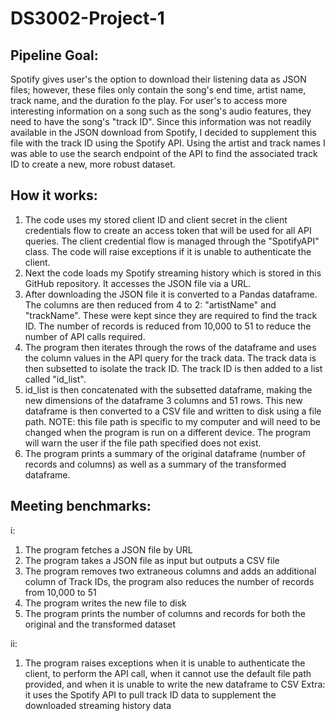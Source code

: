 # DS3002-Project-1

## Pipeline Goal:
Spotify gives user's the option to download their listening data as JSON files; however, these files only contain the song's end time, artist name, track name, and the duration fo the play. For user's to access more interesting information on a song such as the song's audio features, they need to have the song's "track ID". Since this information was not readily available in the JSON download from Spotify, I decided to supplement this file with the track ID using the Spotify API. Using the artist and track names I was able to use the search endpoint of the API to find the associated track ID to create a new, more robust dataset. 

## How it works:
1. The code uses my stored client ID and client secret in the client credentials flow to create an access token that will be used for all API queries. The client credential flow is managed through the "SpotifyAPI" class. The code will raise exceptions if it is unable to authenticate the client.
2. Next the code loads my Spotify streaming history which is stored in this GitHub repository. It accesses the JSON file via a URL.
3. After downloading the JSON file it is converted to a Pandas dataframe. The columns are then reduced from 4 to 2: "artistName" and "trackName". These were kept since they are required to find the track ID. The number of records is reduced from 10,000 to 51 to reduce the number of API calls required.
4. The program then iterates through the rows of the dataframe and uses the column values in the API query for the track data. The track data is then subsetted to isolate the track ID. The track ID is then added to a list called "id_list".
5. id_list is then concatenated with the subsetted dataframe, making the new dimensions of the dataframe 3 columns and 51 rows. This new dataframe is then converted to a CSV file and written to disk using a file path. NOTE: this file path is specific to my computer and will need to be changed when the program is run on a different device. The program will warn the user if the file path specified does not exist. 
6. The program prints a summary of the original dataframe (number of records and columns) as well as a summary of the transformed dataframe.

## Meeting benchmarks:
i:
  1. The program fetches a JSON file by URL 
  2. The program takes a JSON file as input but outputs a CSV file
  3. The program removes two extraneous columns and adds an additional column of Track IDs, the program also reduces the number of records from 10,000 to 51
  4. The program writes the new file to disk 
  5. The program prints the number of columns and records for both the original and the transformed dataset
  
ii:
  1. The program raises exceptions when it is unable to authenticate the client, to perform the API call, when it cannot use the default file path provided, and when it is unable to write the new dataframe to CSV
 Extra: it uses the Spotify API to pull track ID data to supplement the downloaded streaming history data
